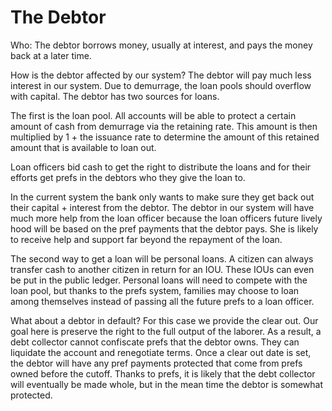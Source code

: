 # The Debtor



Who: The debtor borrows money, usually at interest, and pays the money back at a later time.



How is the debtor affected by our system? The debtor will pay much less interest in our system. Due to demurrage, the loan pools should overflow with capital. The debtor has two sources for loans.



The first is the loan pool. All accounts will be able to protect a certain amount of cash from demurrage via the retaining rate. This amount is then multiplied by 1 + the issuance rate to determine the amount of this retained amount that is available to loan out.



Loan officers bid cash to get the right to distribute the loans and for their efforts get prefs in the debtors who they give the loan to.



In the current system the bank only wants to make sure they get back out their capital + interest from the debtor. The debtor in our system will have much more help from the loan officer because the loan officers future lively hood will be based on the pref payments that the debtor pays. She is likely to receive help and support far beyond the repayment of the loan.



The second way to get a loan will be personal loans. A citizen can always transfer cash to another citizen in return for an IOU. These IOUs can even be put in the public ledger. Personal loans will need to compete with the loan pool, but thanks to the prefs system, families may choose to loan among themselves instead of passing all the future prefs to a loan officer.



What about a debtor in default? For this case we provide the clear out. Our goal here is preserve the right to the full output of the laborer. As a result, a debt collector cannot confiscate prefs that the debtor owns. They can liquidate the account and renegotiate terms. Once a clear out date is set, the debtor will have any pref payments protected that come from prefs owned before the cutoff. Thanks to prefs, it is likely that the debt collector will eventually be made whole, but in the mean time the debtor is somewhat protected.


